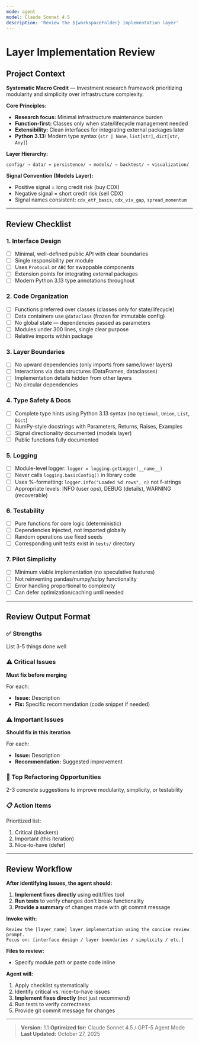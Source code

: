 ```yaml
---
mode: agent
model: Claude Sonnet 4.5
description: 'Review the ${workspaceFolder} implementation layer'
---
```

# Layer Implementation Review

## Project Context

**Systematic Macro Credit** — Investment research framework prioritizing modularity and simplicity over infrastructure complexity.

**Core Principles:**
- **Research focus:** Minimal infrastructure maintenance burden
- **Function-first:** Classes only when state/lifecycle management needed
- **Extensibility:** Clean interfaces for integrating external packages later
- **Python 3.13:** Modern type syntax (`str | None`, `list[str]`, `dict[str, Any]`)

**Layer Hierarchy:**
```
config/ → data/ ↔ persistence/ → models/ → backtest/ → visualization/
```

**Signal Convention (Models Layer):**
- Positive signal = long credit risk (buy CDX)
- Negative signal = short credit risk (sell CDX)
- Signal names consistent: `cdx_etf_basis`, `cdx_vix_gap`, `spread_momentum`

---

## Review Checklist

### 1. Interface Design
- [ ] Minimal, well-defined public API with clear boundaries
- [ ] Single responsibility per module
- [ ] Uses `Protocol` or `ABC` for swappable components
- [ ] Extension points for integrating external packages
- [ ] Modern Python 3.13 type annotations throughout

### 2. Code Organization
- [ ] Functions preferred over classes (classes only for state/lifecycle)
- [ ] Data containers use `@dataclass` (frozen for immutable config)
- [ ] No global state — dependencies passed as parameters
- [ ] Modules under 300 lines, single clear purpose
- [ ] Relative imports within package

### 3. Layer Boundaries
- [ ] No upward dependencies (only imports from same/lower layers)
- [ ] Interactions via data structures (DataFrames, dataclasses)
- [ ] Implementation details hidden from other layers
- [ ] No circular dependencies

### 4. Type Safety & Docs
- [ ] Complete type hints using Python 3.13 syntax (no `Optional`, `Union`, `List`, `Dict`)
- [ ] NumPy-style docstrings with Parameters, Returns, Raises, Examples
- [ ] Signal directionality documented (models layer)
- [ ] Public functions fully documented

### 5. Logging
- [ ] Module-level logger: `logger = logging.getLogger(__name__)`
- [ ] Never calls `logging.basicConfig()` in library code
- [ ] Uses %-formatting: `logger.info("Loaded %d rows", n)` not f-strings
- [ ] Appropriate levels: INFO (user ops), DEBUG (details), WARNING (recoverable)

### 6. Testability
- [ ] Pure functions for core logic (deterministic)
- [ ] Dependencies injected, not imported globally
- [ ] Random operations use fixed seeds
- [ ] Corresponding unit tests exist in `tests/` directory

### 7. Pilot Simplicity
- [ ] Minimum viable implementation (no speculative features)
- [ ] Not reinventing pandas/numpy/scipy functionality
- [ ] Error handling proportional to complexity
- [ ] Can defer optimization/caching until needed

---

## Review Output Format

### ✅ Strengths
List 3-5 things done well

### ⚠️ Critical Issues
**Must fix before merging**

For each:
- **Issue:** Description
- **Fix:** Specific recommendation (code snippet if needed)

### ⚠️ Important Issues
**Should fix in this iteration**

For each:
- **Issue:** Description
- **Recommendation:** Suggested improvement

### 🔧 Top Refactoring Opportunities
2-3 concrete suggestions to improve modularity, simplicity, or testability

### 📋 Action Items
Prioritized list:
1. Critical (blockers)
2. Important (this iteration)
3. Nice-to-have (defer)

---

## Review Workflow

**After identifying issues, the agent should:**
1. **Implement fixes directly** using edit/files tool
2. **Run tests** to verify changes don't break functionality
3. **Provide a summary** of changes made with git commit message

**Invoke with:**
```
Review the [layer_name] layer implementation using the concise review prompt.
Focus on: [interface design / layer boundaries / simplicity / etc.]
```

**Files to review:**
- Specify module path or paste code inline

**Agent will:**
1. Apply checklist systematically
2. Identify critical vs. nice-to-have issues
3. **Implement fixes directly** (not just recommend)
4. Run tests to verify correctness
5. Provide git commit message for changes

---

> **Version:** 1.1
> **Optimized for:** Claude Sonnet 4.5 / GPT-5 Agent Mode  
> **Last Updated:** October 27, 2025
